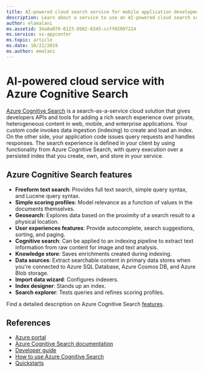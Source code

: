 ```yaml
---
title: AI-powered cloud search service for mobile application development using Azure Cognitive Search
description: Learn about a service to use an AI-powered cloud search service for mobile application development.
author: elamalani
ms.assetid: 34a8a070-0123-8982-8345-ccff02097224
ms.service: vs-appcenter
ms.topic: article
ms.date: 10/22/2019
ms.author: emalani
---
```


# AI-powered cloud service with Azure Cognitive Search
[Azure Cognitive Search](https://azure.microsoft.com/services/search/) is a search-as-a-service cloud solution that gives developers APIs and tools for adding a rich search experience over private, heterogeneous content in web, mobile, and enterprise applications. Your custom code invokes data ingestion (indexing) to create and load an index. On the other side, your application code issues query requests and handles responses. The search experience is defined in your client by using functionality from Azure Cognitive Search, with query execution over a persisted index that you create, own, and store in your service.

## Azure Cognitive Search features
- **Freeform text search**: Provides full text search, simple query syntax, and Lucene query syntax.
- **Simple scoring profiles**: Model relevance as a function of values in the documents themselves.
- **Geosearch**: Explores data based on the proximity of a search result to a physical location.
- **User experiences features**: Provide autocomplete, search suggestions, sorting, and paging.
- **Cognitive search**: Can be applied to an indexing pipeline to extract text information from raw content for image and text analysis.
- **Knowledge store**: Saves enrichments created during indexing.
- **Data sources**: Extract searchable content in primary data stores when you're connected to Azure SQL Database, Azure Cosmos DB, and Azure Blob storage.
- **Import data wizard**: Configures indexers. 
- **Index designer**: Stands up an index. 
- **Search explorer**: Tests queries and refines scoring profiles.

Find a detailed description on Azure Cognitive Search [features](/azure/search/search-what-is-azure-search#feature-descriptions).

## References
- [Azure portal](https://portal.azure.com) 
- [Azure Cognitive Search documentation](/azure/search/)
- [Developer guide](https://azure.microsoft.com/resources/iot-developers-guide/)
- [How to use Azure Cognitive Search](/azure/search/search-what-is-azure-search#how-to-use-azure-cognitive-search)
- [Quickstarts](/azure/search/search-create-service-portal)

 